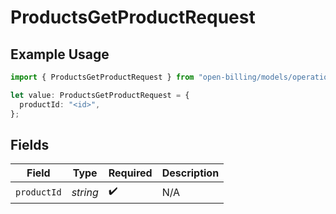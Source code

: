 # ProductsGetProductRequest

## Example Usage

```typescript
import { ProductsGetProductRequest } from "open-billing/models/operations";

let value: ProductsGetProductRequest = {
  productId: "<id>",
};
```

## Fields

| Field              | Type               | Required           | Description        |
| ------------------ | ------------------ | ------------------ | ------------------ |
| `productId`        | *string*           | :heavy_check_mark: | N/A                |